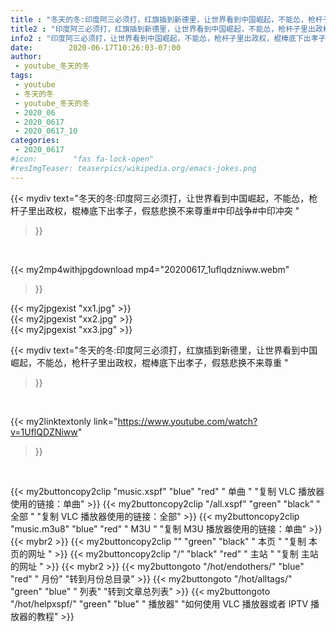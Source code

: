 ```yaml
---
title : "冬天的冬:印度阿三必须打，红旗插到新德里，让世界看到中国崛起，不能怂，枪杆子里出政权，棍棒底下出孝子，假慈悲换不来尊重 "
title2 : "印度阿三必须打，红旗插到新德里，让世界看到中国崛起，不能怂，枪杆子里出政权，棍棒底下出孝子，假慈悲换不来尊重 "
info2 : "印度阿三必须打，让世界看到中国崛起，不能怂，枪杆子里出政权，棍棒底下出孝子，假慈悲换不来尊重#中印战争#中印冲突 "
date:        2020-06-17T10:26:03-07:00
author:
 - youtube_冬天的冬
tags:
 - youtube
 - 冬天的冬
 - youtube_冬天的冬
 - 2020_06
 - 2020_0617
 - 2020_0617_10
categories:
 - 2020_0617
#icon:        "fas fa-lock-open"
#resImgTeaser: teaserpics/wikipedia.org/emacs-jokes.png
---
```


{{< mydiv text="冬天的冬:印度阿三必须打，让世界看到中国崛起，不能怂，枪杆子里出政权，棍棒底下出孝子，假慈悲换不来尊重#中印战争#中印冲突 "
>}}
<br>


{{< my2mp4withjpgdownload mp4="20200617_1uflqdzniww.webm"
>}}

{{< my2jpgexist "xx1.jpg" >}}<br>
{{< my2jpgexist "xx2.jpg" >}}<br>
{{< my2jpgexist "xx3.jpg" >}}<br>



{{< mydiv text="冬天的冬:印度阿三必须打，红旗插到新德里，让世界看到中国崛起，不能怂，枪杆子里出政权，棍棒底下出孝子，假慈悲换不来尊重 "
>}}
<br>

{{< my2linktextonly link="https://www.youtube.com/watch?v=1UflQDZNiww"
>}}


<br>

{{< my2buttoncopy2clip "music.xspf"        "blue"   "red"    " 单曲 "  "复制 VLC 播放器使用的链接：单曲" >}} {{< my2buttoncopy2clip "/all.xspf"         "green"  "black"  " 全部 "  "复制 VLC 播放器使用的链接：全部" >}} {{< my2buttoncopy2clip "music.m3u8"        "blue"   "red"    " M3U  "    "复制 M3U 播放器使用的链接：单曲" >}} {{< mybr2 >}} {{< my2buttoncopy2clip ""                  "green"  "black"  " 本页 "    "复制 本页的网址 " >}} {{< my2buttoncopy2clip "/"                 "black"  "red"    " 主站 "    "复制 主站的网址 " >}} {{< mybr2 >}} {{< my2buttongoto      "/hot/endothers/"   "blue"   "red"    " 月份"   "转到月份总目录" >}} {{< my2buttongoto      "/hot/alltags/"     "green"  "blue"   " 列表"   "转到文章总列表" >}} {{< my2buttongoto      "/hot/helpxspf/"    "green"  "blue"   " 播放器" "如何使用 VLC 播放器或者 IPTV 播放器的教程" >}} 
